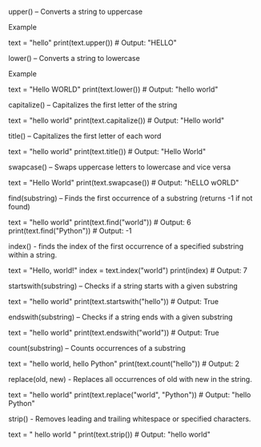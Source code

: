 upper() – Converts a string to uppercase

Example

text = "hello"
print(text.upper())  # Output: "HELLO"

lower() – Converts a string to lowercase

Example

text = "Hello WORLD"
print(text.lower())  # Output: "hello world"

capitalize() – Capitalizes the first letter of the string

text = "hello world"
print(text.capitalize())  # Output: "Hello world"

title() – Capitalizes the first letter of each word

text = "hello world"
print(text.title())  # Output: "Hello World"

swapcase() – Swaps uppercase letters to lowercase and vice versa

text = "Hello World"
print(text.swapcase())  # Output: "hELLO wORLD"

find(substring) – Finds the first occurrence of a substring (returns -1 if not found)

text = "hello world"
print(text.find("world"))  # Output: 6
print(text.find("Python"))  # Output: -1

index() - finds the index of the first occurrence of a specified substring within a string.

text = "Hello, world!"
index = text.index("world")
print(index)  # Output: 7

startswith(substring) – Checks if a string starts with a given substring

text = "hello world"
print(text.startswith("hello"))  # Output: True

endswith(substring) – Checks if a string ends with a given substring

text = "hello world"
print(text.endswith("world"))  # Output: True

count(substring) – Counts occurrences of a substring

text = "hello world, hello Python"
print(text.count("hello"))  # Output: 2

replace(old, new) - Replaces all occurrences of old with new in the string.

text = "hello world"
print(text.replace("world", "Python"))  # Output: "hello Python"

strip() - Removes leading and trailing whitespace or specified characters.

text = "   hello world   "
print(text.strip())  # Output: "hello world"
